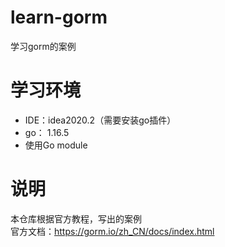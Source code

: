 # learn-gorm
学习gorm的案例

# 学习环境
- IDE：idea2020.2（需要安装go插件）
- go： 1.16.5
- 使用Go module

# 说明
本仓库根据官方教程，写出的案例
<br/> 
官方文档：https://gorm.io/zh_CN/docs/index.html 
